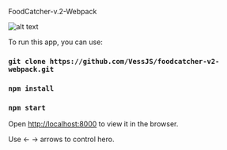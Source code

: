 FoodCatcher-v.2-Webpack

![alt text](https://i.imgur.com/dPRS41j.png)<br>

To run this app, you can use:
### `git clone https://github.com/VessJS/foodcatcher-v2-webpack.git`
### `npm install`
### `npm start`


Open [http://localhost:8000](http://localhost:8000) to view it in the browser.

Use &#8592; &#8594; arrows to control hero.
